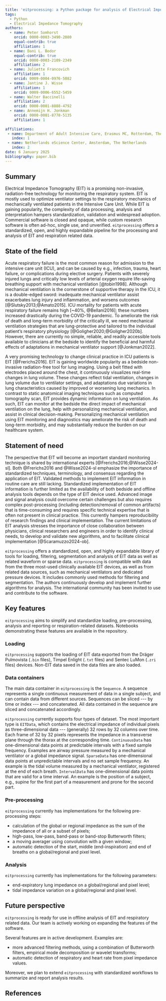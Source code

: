 ```yaml
---
title: 'eitprocessing: a Python package for analysis of Electrical Impedance Tomography data'
tags:
  - Python
  - Electrical Impedance Tomography
authors:
  - name: Peter Somhorst
    orcid: 0000-0003-3490-2080
    equal-contrib: true
    affiliation: 1
  - name: Dani L. Bodor
    equal-contrib: true
    orcid: 0000-0003-2109-2349
    affiliation: 2
  - name: Juliette Francovich
    affiliation: 1
    orcid: 0009-0004-0976-5082
  - name: Jantine J. Wisse
    affiliation: 1
    orcid: 0009-0006-6552-5459
  - name: Walter Baccinelli
    affiliation: 2
    orcid: 0000-0001-8888-4792
  - name: Annemijn H. Jonkman
    orcid: 0000-0001-8778-5135
    affiliation: 1
  
affiliations:
 - name: Department of Adult Intensive Care, Erasmus MC, Rotterdam, The Netherlands
   index: 1
 - name: Netherlands eScience Center, Amsterdam, The Netherlands 
   index: 2
date: 6 January 2025
bibliography: paper.bib
---
```


## Summary

Electrical Impedance Tomography (EIT) is a promising non-invasive, radiation-free technology for
monitoring the respiratory system. EIT is mostly used to optimize ventilator settings to the respiratory mechanics of
mechanically ventilated patients in the Intensive
Care Unit. While EIT is gaining popularity, the complexity of data processing, analysis and
interpretation hampers standardization, validation and widespread adoption. Commercial software is
closed and opaque, while custom research software is often ad-hoc, single use, and unverified.
`eitprocessing` offers a standardized, open, and highly expandable pipeline for the processing and
analysis of EIT and respiration related data. 

## State of the field

Acute respiratory failure is the most common reason for admission to the intensive care unit (ICU),
and can be caused by e.g., infection, trauma, heart failure, or complications during elective
surgery. Patients with severely injured lungs and critically low levels of arterial oxygen require
life-saving breathing support with mechanical ventilation [@tobin1998]. Although mechanical
ventilation is the cornerstone of supportive therapy in the ICU, it is a double-edged sword:
inadequate mechanical ventilator assist exacerbates lung injury and inflammation, and worsens
outcomes [@Slutsky2013;@Amato2015]. ICU mortality for patients with acute respiratory failure
remains high [~40%, @Bellani2016]; these numbers increased drastically during the COVID-19
pandemic. To ameliorate the risk of death and long-term morbidity of the critically ill, we need
mechanical ventilation strategies that are lung-protective and tailored to the individual patient’s
respiratory physiology [@Goligher2020;@Goligher2020b]. However, there are currently no simple,
reliable, and readily accessible tools available to clinicians at the bedside to identify the
beneficial and harmful effects of adaptations in mechanical ventilator support [@Jonkman2022].

A very promising technology to change clinical practice in ICU patients is EIT [@Frerichs2016]. EIT is gaining worldwide popularity as a bedside non-invasive
radiation-free tool for lung imaging. Using a belt fitted with electrodes placed around the chest, it
continuously visualizes real-time changes in lung volume. These changes reflect tidal ventilation,
changes in lung volume due to ventilator settings, and adaptations due variations in lung
characteristics caused by improved or worsening lung mechanics. In contrast to static anatomical imaging techniques such as computed tomography
scan, EIT
provides dynamic information on lung ventilation. As such, EIT can monitor at the bedside the
direct impact of mechanical ventilation on the lung, help with personalizing mechanical
ventilation, and assist in clinical decision-making. 
Personalizing mechanical ventilation using EIT monitoring and diagnostics may ameliorate the risk
of death and long-term morbidity, and may substantially reduce the burden on our healthcare system.

## Statement of need

The perspective that EIT will become an important standard monitoring technique is shared by
international experts [@Frerichs2016;@Wisse2024-sl]. Both @Frerichs2016 and @Wisse2024-sl emphasize
the importance of standardized techniques, terminology, and consensus regarding the application of
EIT. 
Validated methods to implement EIT information in routine care are
still lacking. Standardized implementation of EIT information is further limited
as the availability of both bedside and offline analysis tools depends on the type of EIT device used. Advanced
image and signal analysis could overcome certain challenges but also requires complex
post-processing (including detection/removal of common artifacts) that is time-consuming and requires specific technical expertise
that is often not present in clinical practice. This currently hampers reproducibility of research
findings and clinical implementation. The current limitations of EIT analysis stresses the importance of close collaboration
between physicians, clinical researchers and engineers in order to identify clinical needs, to
develop and validate new algorithms, and to facilitate clinical implementation [@Scaramuzzo2024-ob].

`eitprocessing` offers a standardized, open, and highly expandable library of tools for loading,
filtering, segmentation and analysis of EIT data as well as related waveform or sparse data.
`eitprocessing` is compatible with data from the three most-used clinically available EIT devices, as well as
from related data sources, such as mechanical ventilators and dedicated pressure devices. It includes commonly used methods for filtering and segmentation. The
authors continuously develop and implement further algorithms for analysis. The
international community has been invited to use and contribute to the software.

## Key features

`eitprocessing` aims to simplify and standardize loading, pre-processing, analysis and reporting
or respiration-related datasets. 
Notebooks demonstrating these features are available in the repository.

### Loading

`eitprocessing` supports the loading of EIT data exported from the Dräger Pulmovista (`.bin`
files), Timpel Enlight (`.txt` files) and Sentec LuMon (`.zri` files) devices. Non-EIT data saved
in the data files are also loaded.

### Data containers

The main data container in `eitprocessing` is the `Sequence`. A sequence represents a single
continuous measurement of data in a single subject, and can contain data from different sources. Sequences
can be sliced --- by time or index --- and concatenated. All data contained in the sequence are
sliced and concatenated accordingly.

`eitprocessing` currently supports four types of dataset. The most important type is `EITData`,
which contains the electrical impedance of individual pixels as three-dimensional data --- (generally)
32 rows by 32 columns over time. Each frame of 32 by 32 pixels represents the impedance in a
transverse plane through the thorax at the corresponding time. `ContinuousData` has one-dimensional data points at
predictable intervals with a fixed sample frequency. Examples are airway pressure measured by a
mechanical ventilator or a global impedance signal.  `SparseData` has one-dimensional data points at
unpredictable intervals and no set sample frequency. An example is the tidal volume measured by a
mechanical ventilator, registered at the end of each breath. `IntervalData` has one-dimensional data
points that are valid for a time interval. An example is the position of a subject, e.g., supine
for the first part of a measurement and prone for the second part.

### Pre-processing

`eitprocessing` currently has implementations for the following pre-processing steps:

- calculation of the global or regional impedance as the sum of the impedance of all or a subset of pixels;
- high-pass, low-pass, band-pass or band-stop Butterworth filters;
- a moving averager using convolution with a given window;
- automatic detection of the start, middle (end-inspiration) and end of breaths on a
  global/regional and pixel level.

### Analysis

`eitprocessing` currently has implementations for the following parameters:

- end-expiratory lung impedance on a global/regional and pixel level;
- tidal impedance variation on a global/regional and pixel level.

## Future perspective

`eitprocessing` is ready for use in offline analysis of EIT and respiratory related data. Our team
is actively working on expanding the features of the software.

Several features are in active development. Examples are:

- more advanced filtering methods, using a combination of Butterworth filters, empirical mode
  decomposition or wavelet transforms;
- automatic detection of respiratory and heart rate from pixel impedance values.

Moreover, we plan to extend `eitprocessing` with standardized workflows to summarize and report
analysis results.

## References
